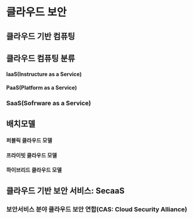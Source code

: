 # 클라우드 보안
## 클라우드 기반 컴퓨팅

## 클라우드 컴퓨팅 분류
#### IaaS(Instructure as a Service)
#### PaaS(Platform as a Service)
### SaaS(Sofrware as a Service)

## 배치모델
#### 퍼블릭 클라우드 모델
#### 프라이빗 클라우드 모델
#### 하이브리드 클라우드 모델

## 클라우드 기반 보안 서비스: SecaaS

### 보안서비스 분야 클라우드 보안 연합(CAS: Cloud Security Alliance)


